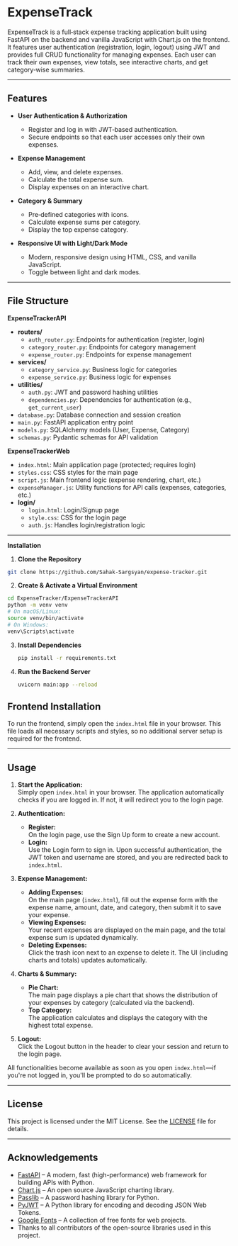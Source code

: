 # ExpenseTrack

ExpenseTrack is a full‑stack expense tracking application built using FastAPI on the backend and vanilla JavaScript with Chart.js on the frontend. It features user authentication (registration, login, logout) using JWT and provides full CRUD functionality for managing expenses. Each user can track their own expenses, view totals, see interactive charts, and get category‑wise summaries.

---

## Features

- **User Authentication & Authorization**  
  - Register and log in with JWT‑based authentication.  
  - Secure endpoints so that each user accesses only their own expenses.
  
- **Expense Management**  
  - Add, view, and delete expenses.  
  - Calculate the total expense sum.  
  - Display expenses on an interactive chart.
  
- **Category & Summary**  
  - Pre‑defined categories with icons.  
  - Calculate expense sums per category.  
  - Display the top expense category.
  
- **Responsive UI with Light/Dark Mode**  
  - Modern, responsive design using HTML, CSS, and vanilla JavaScript.  
  - Toggle between light and dark modes.

---

## File Structure

**ExpenseTrackerAPI**  
- **routers/**  
  - `auth_router.py`: Endpoints for authentication (register, login)  
  - `category_router.py`: Endpoints for category management  
  - `expense_router.py`: Endpoints for expense management  
- **services/**  
  - `category_service.py`: Business logic for categories  
  - `expense_service.py`: Business logic for expenses  
- **utilities/**  
  - `auth.py`: JWT and password hashing utilities  
  - `dependencies.py`: Dependencies for authentication (e.g., `get_current_user`)  
- `database.py`: Database connection and session creation  
- `main.py`: FastAPI application entry point  
- `models.py`: SQLAlchemy models (User, Expense, Category)  
- `schemas.py`: Pydantic schemas for API validation  


**ExpenseTrackerWeb**  
- `index.html`: Main application page (protected; requires login)  
- `styles.css`: CSS styles for the main page  
- `script.js`: Main frontend logic (expense rendering, chart, etc.)  
- `expenseManager.js`: Utility functions for API calls (expenses, categories, etc.)  
- **login/**  
  - `login.html`: Login/Signup page  
  - `style.css`: CSS for the login page  
  - `auth.js`: Handles login/registration logic

---

**Installation**

1. **Clone the Repository**
  ```bash
  git clone https://github.com/Sahak-Sargsyan/expense-tracker.git
  ```
2. **Create & Activate a Virtual Environment**
  ```bash
  cd ExpenseTracker/ExpenseTrackerAPI
  python -m venv venv
  # On macOS/Linux:
  source venv/bin/activate
  # On Windows:
  venv\Scripts\activate
  ```
3. **Install Dependencies**
   ```bash
   pip install -r requirements.txt
   ```
4. **Run the Backend Server**
   ```bash
   uvicorn main:app --reload
   ```

## Frontend Installation

To run the frontend, simply open the `index.html` file in your browser. This file loads all necessary scripts and styles, so no additional server setup is required for the frontend.

---

## Usage

1. **Start the Application:**  
   Simply open `index.html` in your browser. The application automatically checks if you are logged in. If not, it will redirect you to the login page.

2. **Authentication:**  
   - **Register:**  
     On the login page, use the Sign Up form to create a new account.
   - **Login:**  
     Use the Login form to sign in. Upon successful authentication, the JWT token and username are stored, and you are redirected back to `index.html`.

3. **Expense Management:**  
   - **Adding Expenses:**  
     On the main page (`index.html`), fill out the expense form with the expense name, amount, date, and category, then submit it to save your expense.
   - **Viewing Expenses:**  
     Your recent expenses are displayed on the main page, and the total expense sum is updated dynamically.
   - **Deleting Expenses:**  
     Click the trash icon next to an expense to delete it. The UI (including charts and totals) updates automatically.

4. **Charts & Summary:**  
   - **Pie Chart:**  
     The main page displays a pie chart that shows the distribution of your expenses by category (calculated via the backend).
   - **Top Category:**  
     The application calculates and displays the category with the highest total expense.

5. **Logout:**  
   Click the Logout button in the header to clear your session and return to the login page.

All functionalities become available as soon as you open `index.html`—if you're not logged in, you'll be prompted to do so automatically.

---

## License

This project is licensed under the MIT License. See the [LICENSE](LICENSE) file for details.

---

## Acknowledgements

- [FastAPI](https://fastapi.tiangolo.com/) – A modern, fast (high-performance) web framework for building APIs with Python.
- [Chart.js](https://www.chartjs.org/) – An open source JavaScript charting library.
- [Passlib](https://passlib.readthedocs.io/) – A password hashing library for Python.
- [PyJWT](https://pyjwt.readthedocs.io/) – A Python library for encoding and decoding JSON Web Tokens.
- [Google Fonts](https://fonts.google.com/) – A collection of free fonts for web projects.
- Thanks to all contributors of the open-source libraries used in this project.

